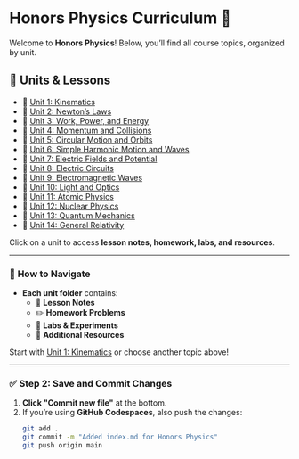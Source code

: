 # Honors Physics Curriculum 📘

Welcome to **Honors Physics**! Below, you’ll find all course topics, organized by unit.

## 🔢 **Units & Lessons**
- 📂 [Unit 1: Kinematics](./01_kinematics/)
- 📂 [Unit 2: Newton’s Laws](./02_newtons_laws/)
- 📂 [Unit 3: Work, Power, and Energy](./03_work_power_energy/)
- 📂 [Unit 4: Momentum and Collisions](./04_momentum_collisions/)
- 📂 [Unit 5: Circular Motion and Orbits](./05_circular_motion_orbits/)
- 📂 [Unit 6: Simple Harmonic Motion and Waves](./06_simple_harmonic_motion_waves/)
- 📂 [Unit 7: Electric Fields and Potential](./07_electric_fields_potential/)
- 📂 [Unit 8: Electric Circuits](./08_electric_circuits/)
- 📂 [Unit 9: Electromagnetic Waves](./09_electromagnetic_waves/)
- 📂 [Unit 10: Light and Optics](./10_light_optics/)
- 📂 [Unit 11: Atomic Physics](./11_atomic_physics/)
- 📂 [Unit 12: Nuclear Physics](./12_nuclear_physics/)
- 📂 [Unit 13: Quantum Mechanics](./13_quantum_mechanics/)
- 📂 [Unit 14: General Relativity](./14_general_relativity/)

Click on a unit to access **lesson notes, homework, labs, and resources**.

---

### 📖 **How to Navigate**
- **Each unit folder** contains:
  - 📖 **Lesson Notes**
  - ✏️ **Homework Problems**
  - 🔬 **Labs & Experiments**
  - 📑 **Additional Resources**
  
Start with [Unit 1: Kinematics](./01_kinematics/) or choose another topic above!

---

### **✅ Step 2: Save and Commit Changes**
1. **Click "Commit new file"** at the bottom.
2. If you’re using **GitHub Codespaces**, also push the changes:
   ```bash
   git add .
   git commit -m "Added index.md for Honors Physics"
   git push origin main
